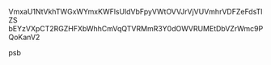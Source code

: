 VmxaU1NtVkhTWGxWYmxKWFlsUldVbFpyVWtOVVJrVjVUVmhrVDFZeFdsTlZS
bEYzVXpCT2RGZHFXbWhhCmVqQTVRMmR3Y0dOWVRUMEtDbVZrWmc9PQoKanV2

psb